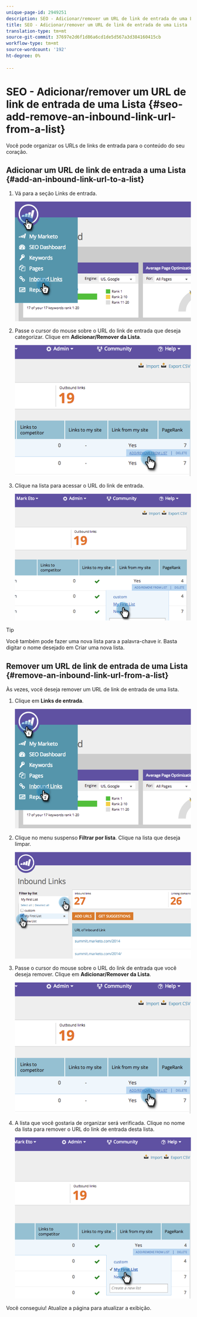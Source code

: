 ```yaml
---
unique-page-id: 2949251
description: SEO - Adicionar/remover um URL de link de entrada de uma Lista - Documentos do Marketing - Documentação do produto
title: SEO - Adicionar/remover um URL de link de entrada de uma Lista
translation-type: tm+mt
source-git-commit: 37697e2d6f1d86a6cd1de5d567a3d384160415cb
workflow-type: tm+mt
source-wordcount: '192'
ht-degree: 0%

---
```



# SEO - Adicionar/remover um URL de link de entrada de uma Lista {#seo-add-remove-an-inbound-link-url-from-a-list}

Você pode organizar os URLs de links de entrada para o conteúdo do seu coração.

## Adicionar um URL de link de entrada a uma Lista {#add-an-inbound-link-url-to-a-list}

1. Vá para a seção Links de entrada.

   ![](assets/image2014-11-20-18-3a27-3a27.png)

1. Passe o cursor do mouse sobre o URL do link de entrada que deseja categorizar. Clique em **Adicionar/Remover da Lista**.

   ![](assets/image2014-11-20-18-3a27-3a40.png)

1. Clique na lista para acessar o URL do link de entrada.

   ![](assets/image2014-11-20-18-3a28-3a18.png)

>[!TIP]
>
>Você também pode fazer uma nova lista para a palavra-chave ir. Basta digitar o nome desejado em Criar uma nova lista.

## Remover um URL de link de entrada de uma Lista {#remove-an-inbound-link-url-from-a-list}

Às vezes, você deseja remover um URL de link de entrada de uma lista.

1. Clique em **Links de entrada**.

   ![](assets/image2014-11-20-18-3a28-3a41.png)

1. Clique no menu suspenso **Filtrar por lista**. Clique na lista que deseja limpar.

   ![](assets/image2014-11-20-18-3a28-3a57.png)

1. Passe o cursor do mouse sobre o URL do link de entrada que você deseja remover. Clique em **Adicionar/Remover da Lista**.

   ![](assets/image2014-11-20-18-3a29-3a56.png)

1. A lista que você gostaria de organizar será verificada. Clique no nome da lista para remover o URL do link de entrada desta lista.

   ![](assets/image2014-11-20-18-3a30-3a10.png)

Você conseguiu! Atualize a página para atualizar a exibição.
